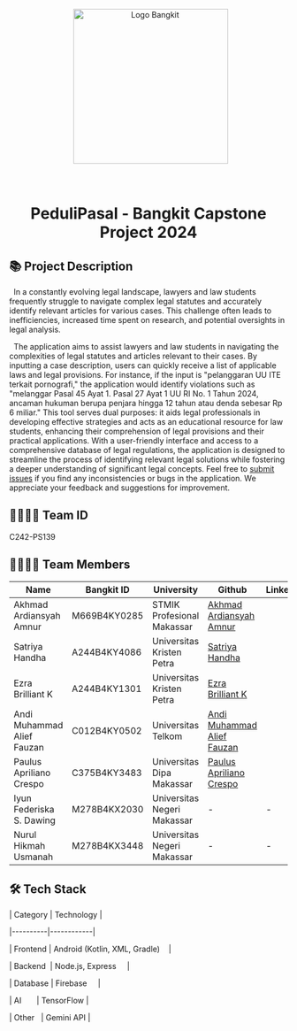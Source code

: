<div align="center">

  <img src="https://github.com/aliefauzan/Bangkit-Project-PeduliPasal/blob/main/logo.svg" alt="Logo Bangkit" width="280px" />

  <h1>PeduliPasal - Bangkit Capstone Project 2024</h1>

</div>

  

## 📚 Project Description

  In a constantly evolving legal landscape, lawyers and law students frequently struggle to navigate complex legal statutes and accurately identify relevant articles for various cases. This challenge often leads to inefficiencies, increased time spent on research, and potential oversights in legal analysis.

  The application aims to assist lawyers and law students in navigating the complexities of legal statutes and articles relevant to their cases. By inputting a case description, users can quickly receive a list of applicable laws and legal provisions. For instance, if the input is "pelanggaran UU ITE terkait pornografi," the application would identify violations such as "melanggar Pasal 45 Ayat 1. Pasal 27 Ayat 1 UU RI No. 1 Tahun 2024, ancaman hukuman berupa penjara hingga 12 tahun atau denda sebesar Rp 6 miliar." This tool serves dual purposes: it aids legal professionals in developing effective strategies and acts as an educational resource for law students, enhancing their comprehension of legal provisions and their practical applications. With a user-friendly interface and access to a comprehensive database of legal regulations, the application is designed to streamline the process of identifying relevant legal solutions while fostering a deeper understanding of significant legal concepts. Feel free to [submit issues](https://github.com/aliefauzan/Bangkit-Project-PeduliPasal/issues/new) if you find any inconsistencies or bugs in the application. We appreciate your feedback and suggestions for improvement.

## 🤝🧑🏻‍💻 Team ID
C242-PS139

## 🤝🧑🏻‍💻 Team Members

| Name                       | Bangkit ID   | University                  | Github                     | LinkedIn | Status       |
| -------------------------- | ------------ | --------------------------- | -------------------------- | -------- | ------------ |
| Akhmad Ardiansyah Amnur    | M669B4KY0285 | STMIK Profesional Makassar  | [Akhmad Ardiansyah Amnur](https://github.com/akhmad-ardi)    |          | **Active**   |
| Satriya Handha             | A244B4KY4086 | Universitas Kristen Petra   | [Satriya Handha](https://github.com/Satriya1577)             |          | **Active**   |
| Ezra Brilliant K           | A244B4KY1301 | Universitas Kristen Petra   | [Ezra Brilliant K](https://github.com/ezrabrilliant)           |          | **Active**   |
| Andi Muhammad Alief Fauzan | C012B4KY0502 | Universitas Telkom          | [Andi Muhammad Alief Fauzan](https://github.com/aliefauzan) |          | **Active**   |
| Paulus Apriliano Crespo    | C375B4KY3483 | Universitas Dipa Makassar   | [Paulus Apriliano Crespo](https://github.com/Crespo443)    |          | **Active**   |
| Iyun Federiska S. Dawing   | M278B4KX2030 | Universitas Negeri Makassar | -                          | -        | **Inactive** |
| Nurul Hikmah Usmanah       | M278B4KX3448 | Universitas Negeri Makassar | -                          | -        | **Inactive** |


  

## 🛠️ Tech Stack

| Category | Technology |

|----------|------------|

| Frontend | Android (Kotlin, XML, Gradle)    |

| Backend  | Node.js, Express     |

| Database | Firebase     |

| AI       | TensorFlow |

| Other   | Gemini API |

